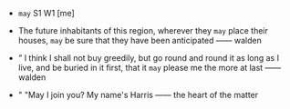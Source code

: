 - `may` S1 W1 [me]



-  The future inhabitants of this region, wherever they `may` place their houses, `may` be sure that they have been anticipated —— walden

- ” I think I shall not buy greedily, but go round and round it as long as I live, and be buried in it first, that it `may` please me the more at last —— walden

- " "May I join you? My name's Harris —— the heart of the matter